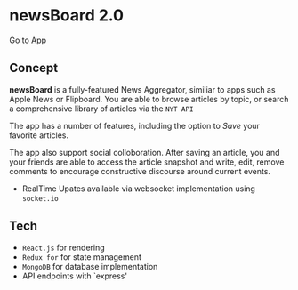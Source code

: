 # newsBoard 2.0

Go to [App](https://young-plains-73073.herokuapp.com)

## Concept

**newsBoard** is a fully-featured News Aggregator, similiar to apps such as Apple News or Flipboard.  You are able to browse articles by topic, or search a comprehensive library of articles via the `NYT API`

The app has a number of features, including the option to *Save* your favorite articles.

The app also support social colloboration.  After saving an article, you and your friends are able to access the article snapshot and write, edit, remove comments to encourage constructive discourse around current events.

* RealTime Upates available via websocket implementation using `socket.io`

## Tech
* `React.js` for rendering
* `Redux for` for state management
* `MongoDB` for database implementation
* API endpoints with `express'
